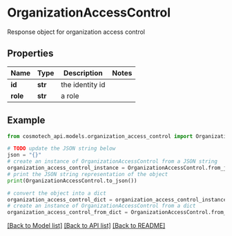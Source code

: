 # OrganizationAccessControl

Response object for organization access control

## Properties

Name | Type | Description | Notes
------------ | ------------- | ------------- | -------------
**id** | **str** | the identity id | 
**role** | **str** | a role | 

## Example

```python
from cosmotech_api.models.organization_access_control import OrganizationAccessControl

# TODO update the JSON string below
json = "{}"
# create an instance of OrganizationAccessControl from a JSON string
organization_access_control_instance = OrganizationAccessControl.from_json(json)
# print the JSON string representation of the object
print(OrganizationAccessControl.to_json())

# convert the object into a dict
organization_access_control_dict = organization_access_control_instance.to_dict()
# create an instance of OrganizationAccessControl from a dict
organization_access_control_from_dict = OrganizationAccessControl.from_dict(organization_access_control_dict)
```
[[Back to Model list]](../README.md#documentation-for-models) [[Back to API list]](../README.md#documentation-for-api-endpoints) [[Back to README]](../README.md)


